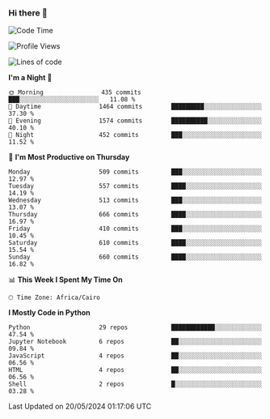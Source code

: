 ### Hi there 👋

<!--
**AMR-KELEG/AMR-KELEG** is a ✨ _special_ ✨ repository because its `README.md` (this file) appears on your GitHub profile.

Here are some ideas to get you started:

- 🔭 I’m currently working on ...
- 🌱 I’m currently learning ...
- 👯 I’m looking to collaborate on ...
- 🤔 I’m looking for help with ...
- 💬 Ask me about ...
- 📫 How to reach me: ...
- 😄 Pronouns: ...
- ⚡ Fun fact: ...
-->

<!--START_SECTION:waka-->
![Code Time](http://img.shields.io/badge/Code%20Time-0%20secs-blue)

![Profile Views](http://img.shields.io/badge/Profile%20Views-0-blue)

![Lines of code](https://img.shields.io/badge/From%20Hello%20World%20I%27ve%20Written-24.1%20million%20lines%20of%20code-blue)

**I'm a Night 🦉** 

```text
🌞 Morning                435 commits         ███░░░░░░░░░░░░░░░░░░░░░░   11.08 % 
🌆 Daytime                1464 commits        █████████░░░░░░░░░░░░░░░░   37.30 % 
🌃 Evening                1574 commits        ██████████░░░░░░░░░░░░░░░   40.10 % 
🌙 Night                  452 commits         ███░░░░░░░░░░░░░░░░░░░░░░   11.52 % 
```
📅 **I'm Most Productive on Thursday** 

```text
Monday                   509 commits         ███░░░░░░░░░░░░░░░░░░░░░░   12.97 % 
Tuesday                  557 commits         ████░░░░░░░░░░░░░░░░░░░░░   14.19 % 
Wednesday                513 commits         ███░░░░░░░░░░░░░░░░░░░░░░   13.07 % 
Thursday                 666 commits         ████░░░░░░░░░░░░░░░░░░░░░   16.97 % 
Friday                   410 commits         ███░░░░░░░░░░░░░░░░░░░░░░   10.45 % 
Saturday                 610 commits         ████░░░░░░░░░░░░░░░░░░░░░   15.54 % 
Sunday                   660 commits         ████░░░░░░░░░░░░░░░░░░░░░   16.82 % 
```


📊 **This Week I Spent My Time On** 

```text
🕑︎ Time Zone: Africa/Cairo
```

**I Mostly Code in Python** 

```text
Python                   29 repos            ████████████░░░░░░░░░░░░░   47.54 % 
Jupyter Notebook         6 repos             ██░░░░░░░░░░░░░░░░░░░░░░░   09.84 % 
JavaScript               4 repos             ██░░░░░░░░░░░░░░░░░░░░░░░   06.56 % 
HTML                     4 repos             ██░░░░░░░░░░░░░░░░░░░░░░░   06.56 % 
Shell                    2 repos             █░░░░░░░░░░░░░░░░░░░░░░░░   03.28 % 
```




 Last Updated on 20/05/2024 01:17:06 UTC
<!--END_SECTION:waka-->
